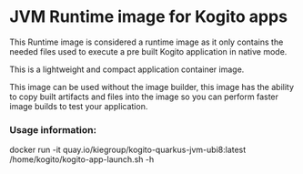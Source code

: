 # JVM Runtime image for Kogito apps

This Runtime image is considered a runtime image as it only contains the needed
files used to execute a pre built Kogito application in native mode.

This is a lightweight and compact application container image.

This image can be used without the image builder, this image has the ability to copy
built artifacts and files into the image so you can perform faster image builds to test your application.

### Usage information:

docker run -it quay.io/kiegroup/kogito-quarkus-jvm-ubi8:latest /home/kogito/kogito-app-launch.sh -h

